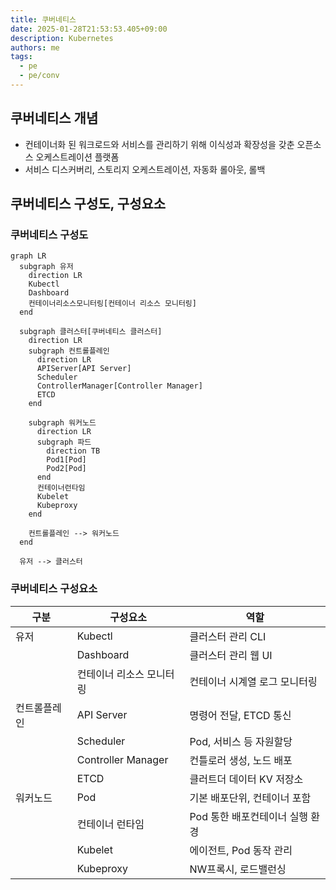 ```yaml
---
title: 쿠버네티스
date: 2025-01-28T21:53:53.405+09:00
description: Kubernetes
authors: me
tags:
  - pe
  - pe/conv
---
```


## 쿠버네티스 개념

- 컨테이너화 된 워크로드와 서비스를 관리하기 위해 이식성과 확장성을 갖춘 오픈소스 오케스트레이션 플랫폼
- 서비스 디스커버리, 스토리지 오케스트레이션, 자동화 롤아웃, 롤백

## 쿠버네티스 구성도, 구성요소

### 쿠버네티스 구성도

```mermaid
graph LR
  subgraph 유저
    direction LR
    Kubectl
    Dashboard
    컨테이너리소스모니터링[컨테이너 리소스 모니터링]
  end

  subgraph 클러스터[쿠버네티스 클러스터]
    direction LR
    subgraph 컨트롤플레인
      direction LR
      APIServer[API Server]
      Scheduler
      ControllerManager[Controller Manager]
      ETCD
    end

    subgraph 워커노드
      direction LR
      subgraph 파드
        direction TB
        Pod1[Pod]
        Pod2[Pod]
      end
      컨테이너런타임
      Kubelet
      Kubeproxy
    end

    컨트롤플레인 --> 워커노드
  end

  유저 --> 클러스터
```

### 쿠버네티스 구성요소

| 구분 | 구성요소 | 역할 |
| --- | --- | --- |
| 유저 | Kubectl | 클러스터 관리 CLI |
| | Dashboard | 클러스터 관리 웹 UI |
| | 컨테이너 리소스 모니터링 | 컨테이너 시계열 로그 모니터링 |
| 컨트롤플레인 | API Server | 명령어 전달, ETCD 통신 |
| | Scheduler | Pod, 서비스 등 자원할당 |
| | Controller Manager | 컨틀로러 생성, 노드 배포 |
| | ETCD | 클러트더 데이터 KV 저장소 |
| 워커노드 | Pod | 기본 배포단위, 컨테이너 포함 |
| | 컨테이너 런타임 | Pod 통한 배포컨테이너 실행 환경 |
| | Kubelet | 에이전트, Pod 동작 관리 |
| | Kubeproxy | NW프록시, 로드밸런싱 |
